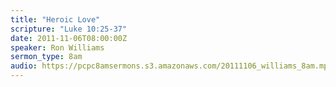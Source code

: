 ```yaml
---
title: "Heroic Love"
scripture: "Luke 10:25-37"
date: 2011-11-06T08:00:00Z
speaker: Ron Williams
sermon_type: 8am
audio: https://pcpc8amsermons.s3.amazonaws.com/20111106_williams_8am.mp3 
---
```



